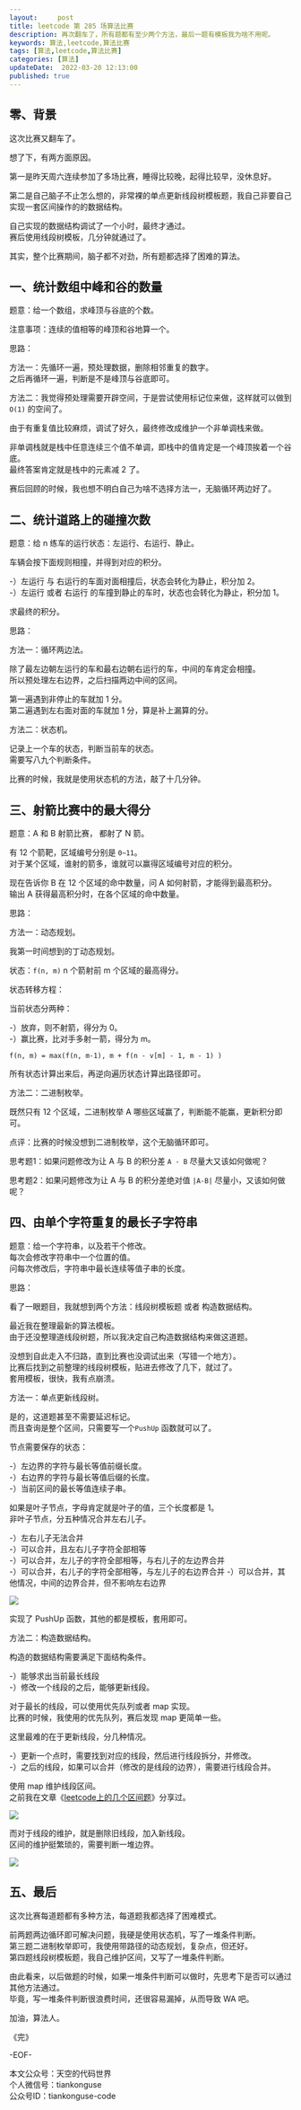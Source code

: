 ```yaml
---   
layout:     post  
title: leetcode 第 285 场算法比赛  
description: 再次翻车了，所有题都有至少两个方法，最后一题有模板我为啥不用呢。       
keywords: 算法,leetcode,算法比赛  
tags: [算法,leetcode,算法比赛]    
categories: [算法]  
updateDate:  2022-03-20 12:13:00  
published: true  
---  
```



## 零、背景  


这次比赛又翻车了。  


想了下，有两方面原因。  


第一是昨天周六连续参加了多场比赛，睡得比较晚，起得比较早，没休息好。  


第二是自己脑子不止怎么想的，非常裸的单点更新线段树模板题，我自己非要自己实现一套区间操作的的数据结构。  


自己实现的数据结构调试了一个小时，最终才通过。  
赛后使用线段树模板，几分钟就通过了。  


其实，整个比赛期间，脑子都不对劲，所有题都选择了困难的算法。  


## 一、统计数组中峰和谷的数量  


题意：给一个数组，求峰顶与谷底的个数。  


注意事项：连续的值相等的峰顶和谷地算一个。  


思路：  


方法一：先循环一遍，预处理数据，删除相邻重复的数字。  
之后再循环一遍，判断是不是峰顶与谷底即可。  


方法二：我觉得预处理需要开辟空间，于是尝试使用标记位来做，这样就可以做到 `O(1)` 的空间了。  


由于有重复值比较麻烦，调试了好久，最终修改成维护一个非单调栈来做。  


非单调栈就是栈中任意连续三个值不单调，即栈中的值肯定是一个峰顶挨着一个谷底。  
最终答案肯定就是栈中的元素减 2 了。  



赛后回顾的时候，我也想不明白自己为啥不选择方法一，无脑循环两边好了。  


## 二、统计道路上的碰撞次数  


题意：给 n 练车的运行状态：左运行、右运行、静止。  


车辆会按下面规则相撞，并得到对应的积分。  


-）左运行 与 右运行的车面对面相撞后，状态会转化为静止，积分加 2。  
-）左运行 或者 右运行 的车撞到静止的车时，状态也会转化为静止，积分加 1。  


求最终的积分。  


思路：  


方法一：循环两边法。  


除了最左边朝左运行的车和最右边朝右运行的车，中间的车肯定会相撞。  
所以预处理左右边界，之后扫描两边中间的区间。  


第一遍遇到非停止的车就加 1 分。  
第二遍遇到左右面对面的车就加 1 分，算是补上漏算的分。  


方法二：状态机。  


记录上一个车的状态，判断当前车的状态。  
需要写八九个判断条件。  


比赛的时候，我就是使用状态机的方法，敲了十几分钟。  


## 三、射箭比赛中的最大得分  


题意：A 和 B 射箭比赛， 都射了 N 箭。  


有 12 个箭靶，区域编号分别是 `0~11`。  
对于某个区域，谁射的箭多，谁就可以赢得区域编号对应的积分。  


现在告诉你 B 在 12 个区域的命中数量，问 A 如何射箭，才能得到最高积分。  
输出 A 获得最高积分时，在各个区域的命中数量。  



思路：  

方法一：动态规划。  


我第一时间想到的丁动态规划。  


状态：`f(n, m)` n 个箭射前 m 个区域的最高得分。  


状态转移方程：   


当前状态分两种：  


-）放弃，则不射箭，得分为 0。  
-）赢比赛，比对手多射一箭，得分为 m。  


```
f(n, m) = max(f(n, m-1), m + f(n - v[m] - 1, m - 1) )
```


所有状态计算出来后，再逆向遍历状态计算出路径即可。  



方法二：二进制枚举。  


既然只有 12 个区域，二进制枚举 A 哪些区域赢了，判断能不能赢，更新积分即可。  


点评：比赛的时候没想到二进制枚举，这个无脑循环即可。  


思考题1：如果问题修改为让 A 与 B 的积分差 `A - B` 尽量大又该如何做呢？  


思考题2：如果问题修改为让 A 与 B 的积分差绝对值 `|A-B|` 尽量小，又该如何做呢？  



## 四、由单个字符重复的最长子字符串  


题意：给一个字符串，以及若干个修改。  
每次会修改字符串中一个位置的值。  
问每次修改后，字符串中最长连续等值子串的长度。  


思路：  


看了一眼题目，我就想到两个方法：线段树模板题 或者 构造数据结构。  


最近我在整理最新的算法模板。  
由于还没整理道线段树题，所以我决定自己构造数据结构来做这道题。  


没想到自此走入不归路，直到比赛也没调试出来（写错一个地方）。  
比赛后找到之前整理的线段树模板，贴进去修改了几下，就过了。  
套用模板，很快，我有点崩溃。  


方法一：单点更新线段树。  


是的，这道题甚至不需要延迟标记。  
而且查询是整个区间，只需要写一个`PushUp` 函数就可以了。  


节点需要保存的状态：  


-）左边界的字符与最长等值前缀长度。  
-）右边界的字符与最长等值后缀的长度。  
-）当前区间的最长等值连续子串。   


如果是叶子节点，字母肯定就是叶子的值，三个长度都是 1。  
非叶子节点，分五种情况合并左右儿子。  


-）左右儿子无法合并  
-）可以合并，且左右儿子字符全部相等  
-）可以合并，左儿子的字符全部相等，与右儿子的左边界合并  
-）可以合并，右儿子的字符全部相等，与左儿子的右边界合并 
-）可以合并，其他情况，中间的边界合并，但不影响左右边界


![](https://res2022.tiankonguse.com/images/2022/03/20/001.png)  


实现了 PushUp 函数，其他的都是模板，套用即可。  


方法二：构造数据结构。  


构造的数据结构需要满足下面结构条件。  


-）能够求出当前最长线段  
-）修改一个线段的之后，能够更新线段。  



对于最长的线段，可以使用优先队列或者 map 实现。  
比赛的时候，我使用的优先队列，赛后发现 map 更简单一些。  



这里最难的在于更新线段，分几种情况。  


-）更新一个点时，需要找到对应的线段，然后进行线段拆分，并修改。  
-）之后的线段，如果可以合并（修改的是线段的边界），需要进行线段合并。  


使用 map 维护线段区间。  
之前我在文章《[leetcode上的几个区间题](https://mp.weixin.qq.com/s/9mCqXMwY4GAwVcm0BHz29g)》分享过。  


![](https://res2022.tiankonguse.com/images/2022/03/20/001.png) 



而对于线段的维护，就是删除旧线段，加入新线段。  
区间的维护挺繁琐的，需要判断一堆边界。    



![](https://res2022.tiankonguse.com/images/2022/03/20/001.png) 


## 五、最后  


这次比赛每道题都有多种方法，每道题我都选择了困难模式。  


前两题两边循环即可解决问题，我硬是使用状态机，写了一堆条件判断。  
第三题二进制枚举即可，我使用带路径的动态规划，复杂点，但还好。  
第四题线段树模板题，我自己维护区间，又写了一堆条件判断。  


由此看来，以后做题的时候，如果一堆条件判断可以做时，先思考下是否可以通过其他方法通过。  
毕竟，写一堆条件判断很浪费时间，还很容易漏掉，从而导致 WA 吧。  



加油，算法人。  


《完》  


-EOF-  



本文公众号：天空的代码世界  
个人微信号：tiankonguse  
公众号ID：tiankonguse-code  
  

